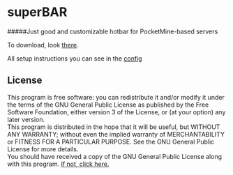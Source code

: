 # superBAR
#####Just good and customizable hotbar for PocketMine-based servers

To download, look [there](https://github.com/FaigerSYS/superBAR/releases).

All setup instructions you can see in the [config](http://link.to.config)

## License
This program is free software: you can redistribute it and/or modify it under the terms of the GNU General Public License as published by the Free Software Foundation, either version 3 of the License, or (at your option) any later version.  
This program is distributed in the hope that it will be useful, but WITHOUT ANY WARRANTY; without even the implied warranty of MERCHANTABILITY or FITNESS FOR A PARTICULAR PURPOSE. See the GNU General Public License for more details.  
You should have received a copy of the GNU General Public License along with this program. [If not, click here.](http://www.gnu.org/licenses/)
